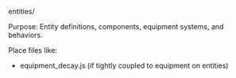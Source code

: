 entities/

Purpose:
Entity definitions, components, equipment systems, and behaviors.

Place files like:
- equipment_decay.js (if tightly coupled to equipment on entities)